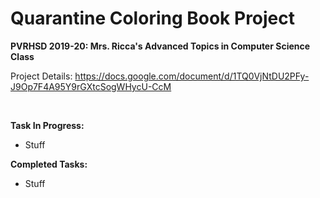# Quarantine Coloring Book Project
<b>PVRHSD 2019-20: Mrs. Ricca's Advanced Topics in Computer Science Class</b>

Project Details: <a href="https://docs.google.com/document/d/1TQ0VjNtDU2PFy-J9Op7F4A95Y9rGXtcSogWHycU-CcM" target="_blank">https://docs.google.com/document/d/1TQ0VjNtDU2PFy-J9Op7F4A95Y9rGXtcSogWHycU-CcM</a>

<br>

<b>Task In Progress:</b>
- Stuff

<b>Completed Tasks:</b>
- Stuff
